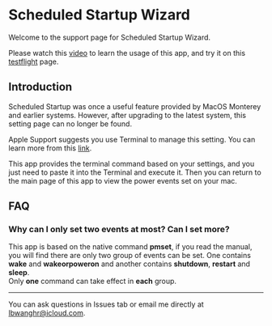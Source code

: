 # Scheduled Startup Wizard
Welcome to the support page for Scheduled Startup Wizard.  

Please watch this [video](https://www.youtube.com/watch?v=Nyu5Rkiboco) to learn the usage of this app, and try it on this [testflight](https://testflight.apple.com/join/XfE2jsU8) page.

## Introduction
Scheduled Startup was once a useful feature provided by MacOS Monterey and earlier systems. However, after upgrading to the latest system, this setting page can no longer be found.

Apple Support suggests you use Terminal to manage this setting. You can learn more from this [link](https://support.apple.com/guide/mac-help/schedule-your-mac-to-turn-on-or-off-mchl40376151/mac).

This app provides the terminal command based on your settings, and you just need to paste it into the Terminal and execute it. Then you can return to the main page of this app to view the power events set on your mac.

## FAQ

### Why can I only set two events at most? Can I set more?  
This app is based on the native command **pmset**, if you read the manual, you will find there are only two group of events can be set. One contains **wake** and **wakeorpoweron** and another contains **shutdown**, **restart** and **sleep**.  
Only **one** command can take effect in **each** group.

---
You can ask questions in Issues tab or email me directly at lbwanghr@icloud.com.

